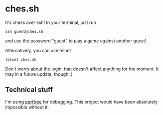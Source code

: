 # ches.sh

It's chess over ssh! In your terminal, just run

    ssh guest@ches.sh

and use the password "guest" to play a game against another guest!

Alternatively, you can use telnet

    telnet ches.sh

Don't worry about the login, that doesn't affect anything for the moment. It may
in a future update, though ;)

## Technical stuff

I'm using [perftree](https://github.com/agausmann/perftree) for debugging. This
project would have been absolutely impossible without it.
